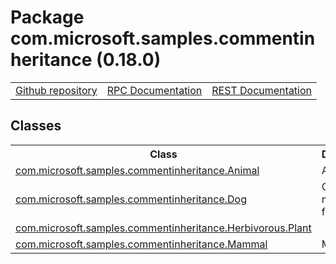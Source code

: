 # Package com.microsoft.samples.commentinheritance (0.18.0)
<table>
   <tr>
     <td><a href="https://github.com/googleapis/google-cloud-java/tree/main/java-apikeys/google-cloud-apikeys/src/main/java/com/microsoft/samples/commentinheritance">Github repository</a></td>
     <td><a href="https://cloud.google.com/api-keys/docs/reference/rpc">RPC Documentation</a></td>
     <td><a href="https://cloud.google.com/api-keys/docs/reference/rest">REST Documentation</a></td>
   </tr>
 </table>

## Classes
<table>
   <tr>
     <th>
Class</th>
     <th>
Description</th>
<tr>
<td><a href="https://cloud.google.com/java/docs/reference/google-cloud-apikeys/latest/com.microsoft.samples.commentinheritance.Animal">com.microsoft.samples.commentinheritance.Animal</a></td>
<td>
Animal.</td>
   </tr>
<tr>
<td><a href="https://cloud.google.com/java/docs/reference/google-cloud-apikeys/latest/com.microsoft.samples.commentinheritance.Dog">com.microsoft.samples.commentinheritance.Dog</a></td>
<td>
Canine and man's best friend.</td>
   </tr>
<tr>
<td><a href="https://cloud.google.com/java/docs/reference/google-cloud-apikeys/latest/com.microsoft.samples.commentinheritance.Herbivorous.Plant">com.microsoft.samples.commentinheritance.Herbivorous.Plant</a></td>
<td>
</td>
   </tr>
<tr>
<td><a href="https://cloud.google.com/java/docs/reference/google-cloud-apikeys/latest/com.microsoft.samples.commentinheritance.Mammal">com.microsoft.samples.commentinheritance.Mammal</a></td>
<td>
Mammal.</td>
   </tr>
 </table>

